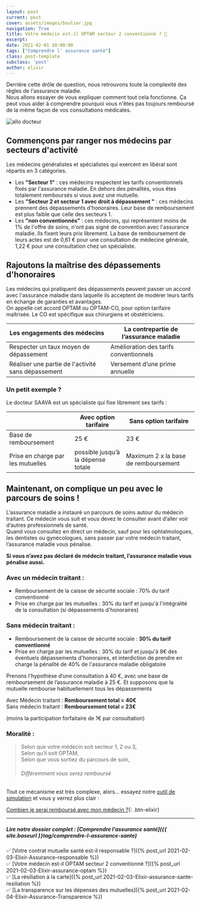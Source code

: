 ```yaml
---
layout: post
current: post
cover: assets/images/boulier.jpg
navigation: True
title: Votre médecin est-il OPTAM secteur 2 conventionné ? 👀
excerpt: 
date: 2021-02-01 10:00:00
tags: ["Comprendre l' assurance santé"]
class: post-template
subclass: 'post'
author: elixir
---
```


Derrière cette drôle de question, nous retrouvons toute la complexité des règles de l'assurance maladie.  
Nous allons essayer de vous expliquer comment tout cela fonctionne. Ça peut vous aider à comprendre pourquoi vous n'êtes pas toujours remboursé de la même façon de vos consultations médicales.

 
![allo docteur](https://live.staticflickr.com/274/19178829096_1305f8b634_b.jpg)

## Commençons par ranger nos médecins par secteurs d'activité

Les médecins généralistes et spécialistes qui exercent en libéral sont répartis en 3 catégories.  
- Les **"Secteur 1"** : ces médecins respectent les tarifs conventionnels fixés par l'assurance maladie. En dehors des pénalités, vous êtes totalement remboursés si vous avez une mutuelle.
- Les **"Secteur 2 et secteur 1 avec droit à dépassement "** : ces médecins prennent des dépassements d'honoraires. Leur base de remboursement est plus faible que celle des secteurs 1. 
- Les **"non conventionnés"** : ces médecins, qui représentent moins de 1% de l'offre de soins, n'ont pas signé de convention avec l'assurance maladie. Ils fixent leurs prix librement. La base de remboursement de leurs actes est de 0,61 € pour une consultation de médecine générale, 1,22 € pour une consultation chez un spécialiste.

## Rajoutons la maîtrise des dépassements  d'honoraires

Les médecins qui pratiquent des dépassements peuvent passer un accord avec l'assurance maladie dans laquelle ils acceptent de modérer leurs tarifs en échange de garanties et avantages.  
On appelle cet accord OPTAM ou OPTAM-CO, pour option tarifaire maîtrisée. Le CO est spécifique aux chirurgiens et obstétriciens. 

| Les engagements des médecins | La contrepartie de l’assurance maladie |
| -------------------------------------------|----------------------------------------------------|
| Respecter un taux moyen de dépassement | Amélioration des tarifs conventionnels |
| Réaliser une partie de l'activité sans dépassement | Versement d’une prime annuelle|

### Un petit exemple ?

Le docteur SAAVA est un spécialiste qui fixe librement ses tarifs : 

| | Avec option tarifaire | Sans option tarifaire |
|------------------|---------------|-----------------| 
|Base de remboursement | 25 € | 23 € |
| Prise en charge par les mutuelles | possible jusqu’à la dépense totale | Maximum 2 x la base de remboursement |

## Maintenant, on complique un peu avec le parcours de soins !

L’assurance maladie a instauré un parcours de soins autour du médecin traitant. Ce médecin vous suit et vous devez le consulter avant d’aller voir d’autres professionnels de santé.   
Quand vous consultez en direct un médecin, sauf pour les ophtalmologues, les dentistes ou gynécologues, sans passer par votre médecin traitant, l’assurance maladie vous pénalise.

**Si vous n’avez pas déclaré de médecin traitant, l’assurance maladie vous pénalise aussi.**

### Avec un médecin traitant :
- Remboursement de la caisse de sécurité sociale : 70% du tarif conventionné
- Prise en charge par les mutuelles : 30% du tarif et jusqu'à l'intégralité de la consultation (si dépassements d'honoraires)

### Sans médecin traitant : 
- Remboursement de la caisse de sécurité sociale : **30% du tarif conventionné**
- Prise en charge par les mutuelles : 30% du tarif et jusqu'à 8€ des éventuels dépassements d'honoraires, et interdiction de prendre en charge la pénalité de 40% de l'assurance maladie obligatoire

Prenons l'hypothèse d’une consultation à 40 €, avec une base de remboursement de l’assurance maladie à 25 €.
Et supposons que la mutuelle rembourse habituellement tous les dépassements 

Avec Médecin traitant : **Remboursement total = 40€**  
Sans médecin traitant : **Remboursement total = 23€**  

(moins la participation forfaitaire de 1€ par consultation)

### Moralité :  
> Selon que votre médecin soit secteur 1, 2 ou 3,  
> Selon qu’il soit OPTAM,  
> Selon que vous sortiez du parcours de soin,  
> ###### Différemment vous serez remboursé 

Tout ce mécanisme est très complexe, alors... essayez notre [outil de simulation](https://elixir-sante.fr/simulateur) et vous y verrez plus clair :

[Combien je serai remboursé avec mon médecin ?](https://elixir-sante.fr/simulateur){: .btn-elixir}

---

##### Lire notre dossier complet : [Comprendre l’assurance santé]({{ site.baseurl }}tag/comprendre-l-assurance-sante)

✅ [Votre contrat mutuelle santé est-il responsable ?]({% post_url 2021-02-03-Elixir-Assurance-responsable %})  
✅ [Votre médecin est-il OPTAM secteur 2 conventionné ?]({% post_url 2021-02-03-Elixir-assurance-optam %})  
✅ [La résiliation à la carte]({% post_url 2021-02-03-Elixir-assurance-sante-resiliation %})  
✅ [La transparence sur les dépenses des mutuelles]({% post_url 2021-02-04-Elixir-Assurance-Transparence %})  
